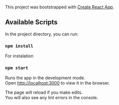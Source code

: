 This project was bootstrapped with [Create React App](https://github.com/facebook/create-react-app).

## Available Scripts

In the project directory, you can run:

### `npm install`

For instalation

### `npm start`

Runs the app in the development mode.<br />
Open [http://localhost:3000](http://localhost:3000) to view it in the browser.

The page will reload if you make edits.<br />
You will also see any lint errors in the console.
